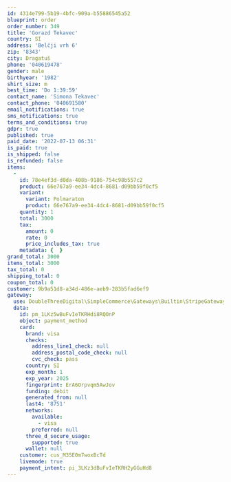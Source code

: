 ```yaml
---
id: 4314e799-5b19-4bfc-909a-b55886545a52
blueprint: order
order_number: 349
title: 'Gorazd Tekavec'
country: SI
address: 'Belčji vrh 6'
zip: '8343'
city: Dragatuš
phone: '040619478'
gender: male
birthyear: '1982'
shirt_size: m
best_time: 'Do 1:39:59'
contact_name: 'Simona Tekavec'
contact_phone: '040691580'
email_notifications: true
sms_notifications: true
terms_and_conditions: true
gdpr: true
published: true
paid_date: '2022-07-13 06:31'
is_paid: true
is_shipped: false
is_refunded: false
items:
  -
    id: 78e4ef3d-d0da-408b-9186-754c98b557c2
    product: 66e767a9-ee34-4dc4-8681-d09bb59f0cf5
    variant:
      variant: Polmaraton
      product: 66e767a9-ee34-4dc4-8681-d09bb59f0cf5
    quantity: 1
    total: 3000
    tax:
      amount: 0
      rate: 0
      price_includes_tax: true
    metadata: {  }
grand_total: 3000
items_total: 3000
tax_total: 0
shipping_total: 0
coupon_total: 0
customer: 9b9a51d8-a34d-486e-aeb9-283b5fad6ef9
gateway:
  use: DoubleThreeDigital\SimpleCommerce\Gateways\Builtin\StripeGateway
  data:
    id: pm_1LKz5wBuFvIeTKRHdi8RQOnP
    object: payment_method
    card:
      brand: visa
      checks:
        address_line1_check: null
        address_postal_code_check: null
        cvc_check: pass
      country: SI
      exp_month: 1
      exp_year: 2025
      fingerprint: ErA6Orpvqm5AwJov
      funding: debit
      generated_from: null
      last4: '8751'
      networks:
        available:
          - visa
        preferred: null
      three_d_secure_usage:
        supported: true
      wallet: null
    customer: cus_M35E0m7woxBcTd
    livemode: true
    payment_intent: pi_3LKz3dBuFvIeTKRH2yGGuHd8
---
```

